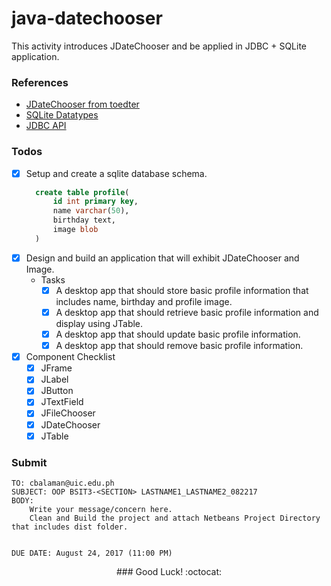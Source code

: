 # java-datechooser
This activity introduces JDateChooser and be applied in JDBC + SQLite application.

### References
* [JDateChooser from toedter](https://toedter.com/jcalendar/)
* [SQLite Datatypes](https://sqlite.org/datatype3.html)
* [JDBC API](https://docs.oracle.com/javase/8/docs/technotes/guides/jdbc/)

### Todos
- [X] Setup and create a sqlite database schema.
  ```sql
	create table profile(
		id int primary key,
		name varchar(50),
		birthday text,
		image blob
	)
  ```
- [X] Design and build an application that will exhibit JDateChooser and Image.
  * Tasks
    - [X] A desktop app that should store basic profile information that includes name, birthday and profile image.
    - [X] A desktop app that should retrieve basic profile information and display using JTable.
    - [X] A desktop app that should update basic profile information.
    - [X] A desktop app that should remove basic profile information.
- [X] Component Checklist
  - [X] JFrame
  - [X] JLabel
  - [X] JButton
  - [X] JTextField
  - [X] JFileChooser
  - [X] JDateChooser
  - [X] JTable

### Submit
```console
TO: cbalaman@uic.edu.ph
SUBJECT: OOP BSIT3-<SECTION> LASTNAME1_LASTNAME2_082217
BODY:
	Write your message/concern here.
	Clean and Build the project and attach Netbeans Project Directory that includes dist folder. 


DUE DATE: August 24, 2017 (11:00 PM)
```
<center>
### Good Luck! 
:octocat:
</center>